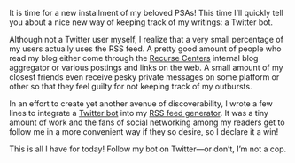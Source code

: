 It is time for a new installment of my beloved PSAs! This time I’ll quickly
tell you about a nice new way of keeping track of my writings: a Twitter bot.

Although not a Twitter user myself, I realize that a very small percentage of
my users actually uses the RSS feed. A pretty good amount of people who read
my blog either come through the [Recurse Centers](https://www.recurse.com/scout/click?t=3f214b4d8605308d27685ebd4548905e)
internal blog aggregator or various postings and links on the web. A small
amount of my closest friends even receive pesky private messages on some
platform or other so that they feel guilty for not keeping track of my
outbursts.

In an effort to create yet another avenue of discoverability, I wrote a few
lines to integrate a [Twitter bot](https://github.com/hellerve/blog/blob/master/rsser/rsser.py#L12)
into my [RSS feed generator](https://github.com/hellerve/blog/tree/master/rsser).
It was a tiny amount of work and the fans of social networking among my readers
get to follow me in a more convenient way if they so desire, so I declare it
a win!

This is all I have for today! Follow my bot on Twitter—or don’t, I’m not a cop.
